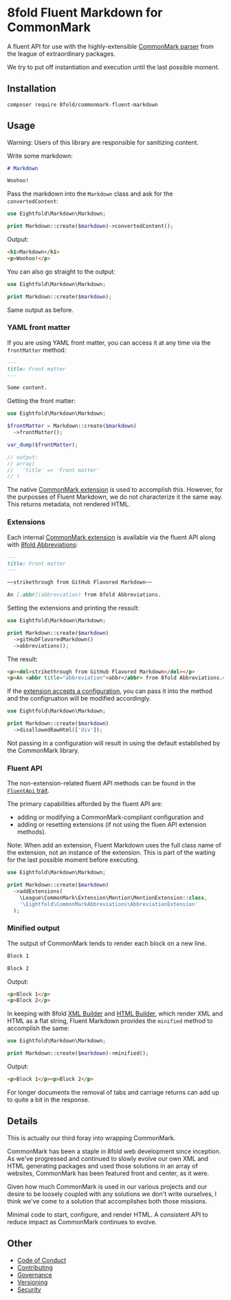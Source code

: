 # 8fold Fluent Markdown for CommonMark

A fluent API for use with the highly-extensible [CommonMark parser](https://commonmark.thephpleague.com/2.0/) from the league of extraordinary packages.

We try to put off instantiation and execution until the last possible moment.

## Installation

`composer require 8fold/commonmark-fluent-markdown`

## Usage

Warning: Users of this library are responsible for sanitizing content.

Write some markdown:

```markdown
# Markdown

Woohoo!
```

Pass the markdown into the `Markdown` class and ask for the `convertedContent`:

```php
use Eightfold\Markdown\Markdown;

print Markdown::create($markdown)->convertedContent();
```

Output:

```html
<h1>Markdown</h1>
<p>Woohoo!</p>

```

You can also go straight to the output:

```php
use Eightfold\Markdown\Markdown;

print Markdown::create($markdown);
```

Same output as before.

### YAML front matter

If you are using YAML front matter, you can access it at any time via the
`frontMatter` method:

```markdown
---
title: Front matter
---

Some content.
```

Getting the front matter:

```php
use Eightfold\Markdown\Markdown;

$frontMatter = Markdown::create($markdown)
  ->frontMatter();

var_dump($frontMatter);

// output:
// array(
//   'title' => 'Front matter'
// )
```

The native [CommonMark extension](https://commonmark.thephpleague.com/2.0/extensions/front-matter/)
is used to accomplish this. However, for the purposses of Fluent Markdown, we do
not characterize it the same way. This returns metadata, not rendered HTML.

### Extensions

Each internal [CommonMark extension](https://commonmark.thephpleague.com/2.0/extensions/overview/) is available via the fluent API along with
[8fold Abbreviations](https://github.com/8fold/commonmark-abbreviations):

```markdown
---
title: Front matter
---

~~strikethrough from GitHub Flavored Markdown~~

An [.abbr](abbreviation) from 8fold Abbreviations.
```

Setting the extensions and printing the ressult:

```php
use Eightfold\Markdown\Markdown;

print Markdown::create($markdown)
  ->gitHubFlavoredMarkdown()
  ->abbreviations();
```

The result:

```html
<p><del>strikethrough from GitHub Flavored Markdown</del></p>
<p>An <abbr title="abbreviation">abbr</abbr> from 8fold Abbreviations.</p>
```

If the [extension accepts a configuration](https://commonmark.thephpleague.com/2.0/extensions/disallowed-raw-html/), you can pass it into the method and
the configruation will be modified accordingly.

```php
use Eightfold\Markdown\Markdown;

print Markdown::create($markdown)
  ->disallowedRawHtml(['div']);
```

Not passing in a configuration will result in using the default established by
the CommonMark library.

### Fluent API

The non-extension-related fluent API methods can be found in the
[`FluentApi` trait](https://github.com/8fold/commonmark-fluent-markdown/blob/main/src/FluentApi.php).

The primary capabilities afforded by the fluent API are:

- adding or modifying a CommonMark-compliant configuration and
- adding or resetting extensions (if not using the fluen API extension methods).

Note: When add an extension, Fluent Markdown uses the full class name of the
extension, not an instance of the extension. This is part of the waiting for the
last possible moment before executing.

```php
use Eightfold\Markdown\Markdown;

print Markdown::create($markdown)
  ->addExtensions(
  	\League\CommonMark\Extension\Mention\MentionExtension::class,
  	'\Eightfold\CommonMarkAbbreviations\AbbreviationExtension'
  );
```

### Minified output

The output of CommonMark tends to render each block on a new line.

```markdown
Block 1

Block 2
```

Output:

```html
<p>Block 1</p>
<p>Block 2</p>
```

In keeping with 8fold [XML Builder](https://github.com/8fold/php-xml-builder/tree/0.6.0)
and [HTML Builder](https://github.com/8fold/php-html-builder/tree/0.5.1), which
render XML and HTML as a flat string, Fluent Markdown provides the `minified`
method to accomplish the same:

```php
use Eightfold\Markdown\Markdown;

print Markdown::create($markdown)->minified();
```

Output:

```html
<p>Block 1</p><p>Block 2</p>
```

For longer documents the removal of tabs and carriage returns can add up to quite
a bit in the response.

## Details

This is actually our third foray into wrapping CommonMark.

CommonMark has been a staple in 8fold web development since inception. As we've
progressed and continued to slowly evolve our own XML and HTML generating packages
and used those solutions in an array of websites, CommonMark has been featured
front and center, as it were.

Given how much CommonMark is used in our various projects and our desire to be
loosely coupled with any solutions we don't write ourselves, I think we've
come to a solution that accomplishes both those missions.

Minimal code to start, configure, and render HTML. A consistent API to reduce
impact as CommonMark continues to evolve.

## Other

- [Code of Conduct](https://github.com/8fold/commonmark-fluent-markdown/blob/main/.github/CODE_OF_CONDUCT.md)
- [Contributing](https://github.com/8fold/commonmark-fluent-markdown/blob/main/.github/CONTRIBUTING.md)
- [Governance](https://github.com/8fold/commonmark-fluent-markdown/blob/main/.github/GOVERNANCE.md)
- [Versioning](https://github.com/8fold/commonmark-fluent-markdown/blob/main/.github/VERSIONING.md)
- [Security](https://github.com/8fold/commonmark-fluent-markdown/blob/main/.github/SECURITY.md)

